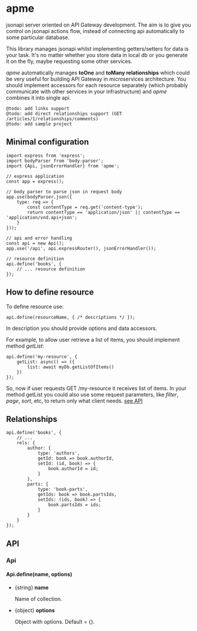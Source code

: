 apme
====

jsonapi server oriented on API Gateway development. The aim is to give you control on jsonapi actions flow, instead of connecting api automatically to some particular database.

This library manages jsonapi whilst implementing getters/setters for data is your task. It's no matter whether you store data in local db or you generate it on the fly, maybe requesting some other services.
 
_apme_ automatically manages __toOne__ and __toMany relationships__ which could be very useful for building API Gateway in microservices architecture. You should implement accessors for each resource separately (which probably communicate with other services in your infrastructure) and _apme_ combines it into single api. 

```
@todo: add links support
@todo: add direct relationships support (GET /articles/1/relationships/comments)
@todo: add sample project
```

Minimal configuration
---------------------

```es6
import express from 'express';
import bodyParser from 'body-parser';
import {Api, jsonErrorHandler} from 'apme';

// express application
const app = express();

// body parser to parse json in request body
app.use(bodyParser.json({
    type: req => {
        const contentType = req.get('content-type');
        return contentType == 'application/json' || contentType == 'application/vnd.api+json';
    }
}));

// api and error handling
const api = new Api();
app.use('/api', api.expressRouter(), jsonErrorHandler());

// resource definition
api.define('books', {
    // ... resource definition
});
```

How to define resource
----------------------

To define resource use:
```es6
api.define(resourceName, { /* descriptions */ });
```

In description you should provide options and data accessors.

For example, to allow user retrieve a list of items, you should implement method _getList_:
```es6
api.define('my-resource', {
    getList: async() => ({
        list: await myDb.getListOfItems()
    })
});
```

So, now if user requests GET /my-resource it receives list of items.
In your method getList you could also use some request parameters, like _filter_, _page_, _sort_, etc, to return only what client needs. [see API](#API)

Relationships
-------------

```es6
api.define('books', {
    // ...
    rels: {
        author: {
            type: 'authors',
            getId: book => book.authorId,
            setId: (id, book) => {
                book.authorId = id;
            }
        },
        parts: {
            type: 'book-parts',
            getIds: book => book.partsIds,
            setIds: (ids, book) => {
                book.partsIds = ids;
            }
        }
    }
});
```

API
---

### Api

#### Api.define(name, options)
* {string} __name__
    
    Name of collection.
    
* {object} __options__

    Object with options. Default = {}.

    